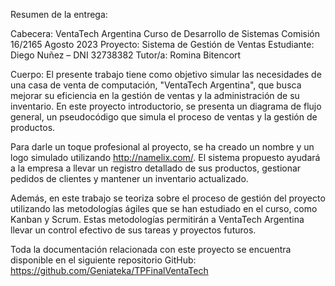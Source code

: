 Resumen de la entrega:

Cabecera:
VentaTech Argentina
Curso de Desarrollo de Sistemas
Comisión 16/2165
Agosto 2023
Proyecto: Sistema de Gestión de Ventas
Estudiante: Diego Nuñez – DNI 32738382
Tutor/a: Romina Bitencort

Cuerpo:
El presente trabajo tiene como objetivo simular las necesidades de una casa de venta de computación, "VentaTech Argentina", que busca mejorar su eficiencia en la gestión de ventas y la administración de su inventario. En este proyecto introductorio, se presenta un diagrama de flujo general, un pseudocódigo que simula el proceso de ventas y la gestión de productos.

Para darle un toque profesional al proyecto, se ha creado un nombre y un logo simulado utilizando http://namelix.com/. El sistema propuesto ayudará a la empresa a llevar un registro detallado de sus productos, gestionar pedidos de clientes y mantener un inventario actualizado.

Además, en este trabajo se teoriza sobre el proceso de gestión del proyecto utilizando las metodologías ágiles que se han estudiado en el curso, como Kanban y Scrum. Estas metodologías permitirán a VentaTech Argentina llevar un control efectivo de sus tareas y proyectos futuros.

Toda la documentación relacionada con este proyecto se encuentra disponible en el siguiente repositorio GitHub: https://github.com/Geniateka/TPFinalVentaTech
